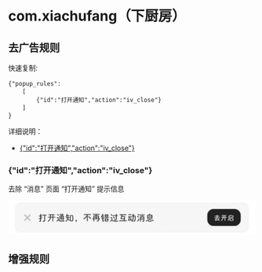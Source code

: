 # com.xiachufang（下厨房）

## 去广告规则

快速复制:
```
{"popup_rules":
    [
        {"id":"打开通知","action":"iv_close"}
    ]
}
```
详细说明：
- [{"id":"打开通知","action":"iv_close"}](#id打开通知actioniv_close)

### {"id":"打开通知","action":"iv_close"}
去除 “消息” 页面 “打开通知” 提示信息

![](./assets/iv_close.jpg)

## 增强规则
